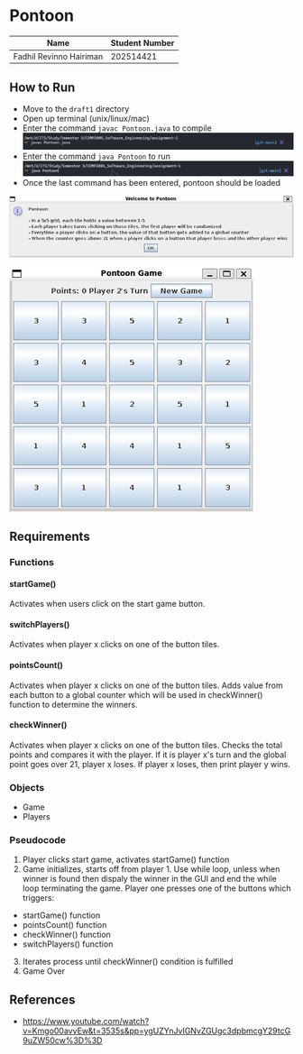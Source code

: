 # Pontoon

| Name | Student Number |
|----------|----------|
| Fadhil Revinno Hairiman    | 202514421   |


## How to Run
- Move to the `draft1` directory
- Open up terminal (unix/linux/mac)
- Enter the command `javac Pontoon.java` to compile 
![alt text](img/compile.png)
- Enter the command `java Pontoon` to run
![alt text](img/run.png)
- Once the last command has been entered, pontoon should be loaded

![alt text](img/welcome-pontoon.png)

![alt text](img/pontoon-game.png)



## Requirements
### Functions


#### **startGame()**
Activates when users click on the start game button.

#### **switchPlayers()**
Activates when player x clicks on one of the button tiles.

#### **pointsCount()**
Activates when player x clicks on one of the button tiles. Adds value from each button to a global counter which will be used in checkWinner() function to determine the winners.


#### **checkWinner()**
Activates when player x clicks on one of the button tiles. Checks the total points and compares it with the player. If it is player x's turn and the global point goes over 21, player x loses. If player x loses, then print player y wins. 



### Objects
- Game
- Players

### Pseudocode
1. Player clicks start game, activates startGame() function
2. Game initializes, starts off from player 1. Use while loop, unless when winner is found then dispaly the winner in the GUI and end the while loop terminating the game. Player one presses one of the buttons which triggers:
- startGame() function
- pointsCount() function
- checkWinner() function
- switchPlayers() function
3. Iterates process until checkWinner() condition is fulfilled
4. Game Over

## References
- https://www.youtube.com/watch?v=Kmgo00avvEw&t=3535s&pp=ygUZYnJvIGNvZGUgc3dpbmcgY29tcG9uZW50cw%3D%3D